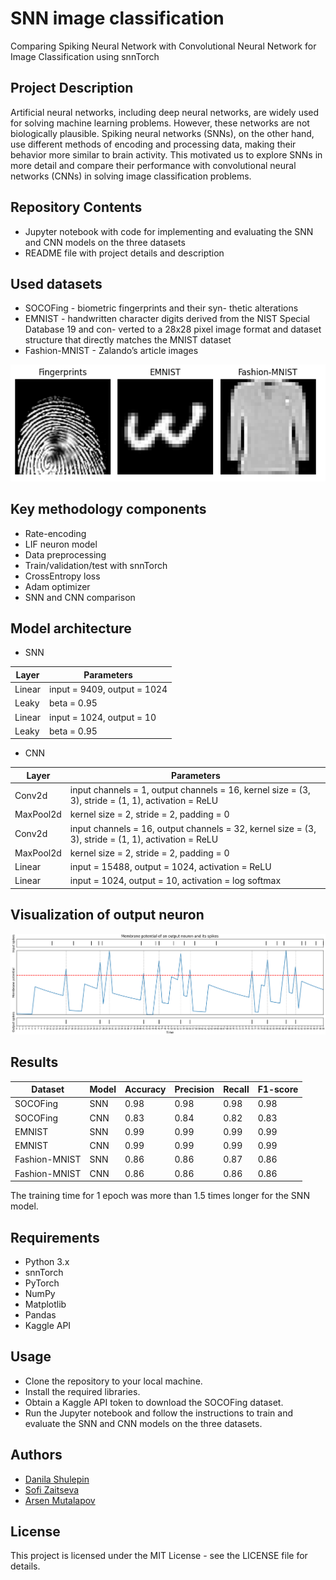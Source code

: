 # SNN image classification
Comparing Spiking Neural Network with Convolutional Neural Network for Image Classification using snnTorch

## Project Description

Artificial neural networks, including deep neural networks, are widely used for solving machine learning problems. However, these networks are not biologically plausible. Spiking neural networks (SNNs), on the other hand, use different methods of encoding and processing data, making their behavior more similar to brain activity. This motivated us to explore SNNs in more detail and compare their performance with convolutional neural networks (CNNs) in solving image classification problems.

## Repository Contents

- Jupyter notebook with code for implementing and evaluating the SNN and CNN models on the three datasets
- README file with project details and description

## Used datasets

- SOCOFing -  biometric fingerprints and their syn-
thetic alterations 
- EMNIST - handwritten character
digits derived from the NIST Special Database 19 and con-
verted to a 28x28 pixel image format and dataset structure
that directly matches the MNIST dataset 
- Fashion-MNIST - Zalando’s article images

![Datasets](./image.jpg)

## Key methodology components

- Rate-encoding
- LIF neuron model
- Data preprocessing
- Train/validation/test with snnTorch
- CrossEntropy loss
- Adam optimizer
- SNN and CNN comparison


## Model architecture

- SNN

| Layer | Parameters |
|-------|-------|
| Linear | input = 9409, output = 1024  |
| Leaky  | beta = 0.95 |
| Linear | input = 1024, output = 10    |
| Leaky  | beta = 0.95 |


- CNN

| Layer | Parameters |
|-------|-------|
| Conv2d | input channels = 1, output channels = 16, kernel size = (3, 3), stride = (1, 1), activation = ReLU  |
| MaxPool2d  | kernel size = 2, stride = 2, padding = 0 |
| Conv2d | input channels = 16, output channels = 32, kernel size = (3, 3), stride = (1, 1), activation = ReLU    |
| MaxPool2d  | kernel size = 2, stride = 2, padding = 0 |
| Linear | input = 15488, output = 1024, activation = ReLU  |
| Linear | input = 1024, output = 10, activation = log softmax  |

## Visualization of output neuron

![Datasets](./vizualization.jpg)


## Results

| Dataset       | Model | Accuracy | Precision | Recall | F1-score |
|-------------  |-------|----------|-----------|--------|----------|
| SOCOFing      | SNN   | 0.98     | 0.98      | 0.98   | 0.98     |
| SOCOFing      | CNN   | 0.83     | 0.84      | 0.82   | 0.83     |
| EMNIST        | SNN   | 0.99     | 0.99      | 0.99   | 0.99     |
| EMNIST        | CNN   | 0.99     | 0.99      | 0.99   | 0.99     |
| Fashion-MNIST | SNN   | 0.86     | 0.86      | 0.87   | 0.86     |
| Fashion-MNIST | CNN   | 0.86     | 0.86      | 0.86   | 0.86     |

The training time for 1 epoch was more than 1.5 times longer for the SNN model.

## Requirements

- Python 3.x
- snnTorch
- PyTorch
- NumPy
- Matplotlib
- Pandas
- Kaggle API

## Usage

- Clone the repository to your local machine.
- Install the required libraries.
- Obtain a Kaggle API token to download the SOCOFing dataset.
- Run the Jupyter notebook and follow the instructions to train and evaluate the SNN and CNN models on the three datasets.

## Authors

- [Danila Shulepin](https://github.com/D4ni1a)
- [Sofi Zaitseva](https://github.com/sofi12321)
- [Arsen Mutalapov](https://github.com/system205)

## License

This project is licensed under the MIT License - see the LICENSE file for details.